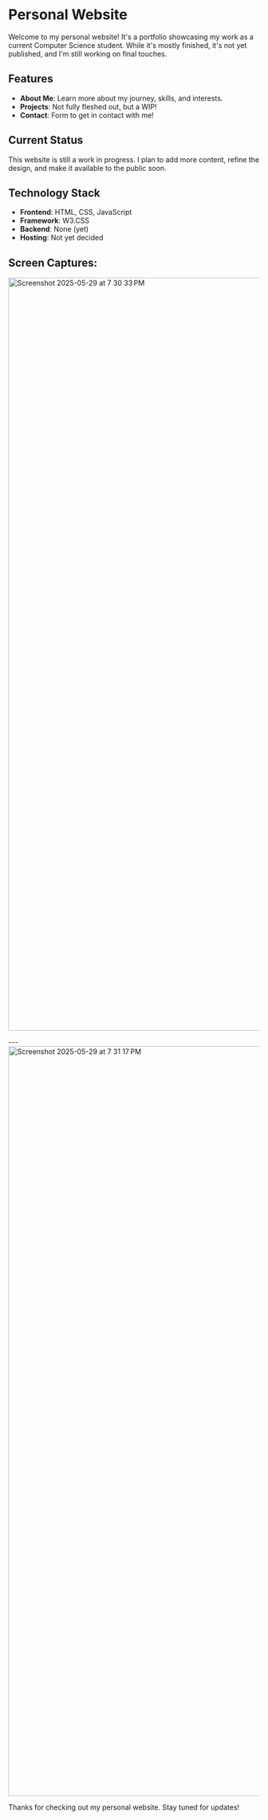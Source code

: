 # Personal Website

Welcome to my personal website! It's a portfolio showcasing my work as a current Computer Science student. While it's mostly finished, it's not yet published, and I'm still working on final touches.

## Features

- **About Me**: Learn more about my journey, skills, and interests.
- **Projects**: Not fully fleshed out, but a WIP!
- **Contact**: Form to get in contact with me!

## Current Status

This website is still a work in progress. I plan to add more content, refine the design, and make it available to the public soon.

## Technology Stack

- **Frontend**: HTML, CSS, JavaScript
- **Framework**: W3.CSS
- **Backend**: None (yet)
- **Hosting**: Not yet decided

## Screen Captures: 
<img width="1509" alt="Screenshot 2025-05-29 at 7 30 33 PM" src="https://github.com/user-attachments/assets/098518a3-37ae-4595-b2f0-19f8775283c6" />

---<img width="1502" alt="Screenshot 2025-05-29 at 7 31 17 PM" src="https://github.com/user-attachments/assets/1e185082-cddd-461e-917f-81a864a73727" />


Thanks for checking out my personal website. Stay tuned for updates!

